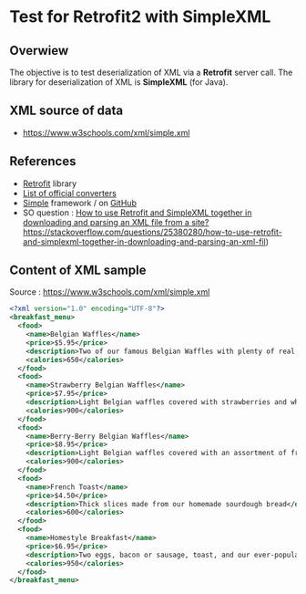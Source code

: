 # Test for Retrofit2 with SimpleXML

## Overwiew

The objective is to test deserialization of XML via a **Retrofit** server call.
The library for deserialization of XML is **SimpleXML** (for Java). 

## XML source of data

- https://www.w3schools.com/xml/simple.xml

## References

- [Retrofit](https://square.github.io/retrofit/) library
- [List of official converters](https://square.github.io/retrofit/#restadapter-configuration)
- [Simple](http://www.simpleframework.org/) framework / on [GitHub](https://github.com/ngallagher/simpleframework)
- SO question : [How to use Retrofit and SimpleXML together in downloading and parsing an XML file from a site?]()https://stackoverflow.com/questions/25380280/how-to-use-retrofit-and-simplexml-together-in-downloading-and-parsing-an-xml-fil)

## Content of XML sample

Source : https://www.w3schools.com/xml/simple.xml

```xml
<?xml version="1.0" encoding="UTF-8"?>
<breakfast_menu>
  <food>
    <name>Belgian Waffles</name>
    <price>$5.95</price>
    <description>Two of our famous Belgian Waffles with plenty of real maple syrup</description>
    <calories>650</calories>
  </food>
  <food>
    <name>Strawberry Belgian Waffles</name>
    <price>$7.95</price>
    <description>Light Belgian waffles covered with strawberries and whipped cream</description>
    <calories>900</calories>
  </food>
  <food>
    <name>Berry-Berry Belgian Waffles</name>
    <price>$8.95</price>
    <description>Light Belgian waffles covered with an assortment of fresh berries and whipped cream</description>
    <calories>900</calories>
  </food>
  <food>
    <name>French Toast</name>
    <price>$4.50</price>
    <description>Thick slices made from our homemade sourdough bread</description>
    <calories>600</calories>
  </food>
  <food>
    <name>Homestyle Breakfast</name>
    <price>$6.95</price>
    <description>Two eggs, bacon or sausage, toast, and our ever-popular hash browns</description>
    <calories>950</calories>
  </food>
</breakfast_menu>
```
